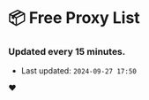 # :package: Free Proxy List
### Updated every 15 minutes.

- Last updated: `2024-09-27 17:50`

:heart:
